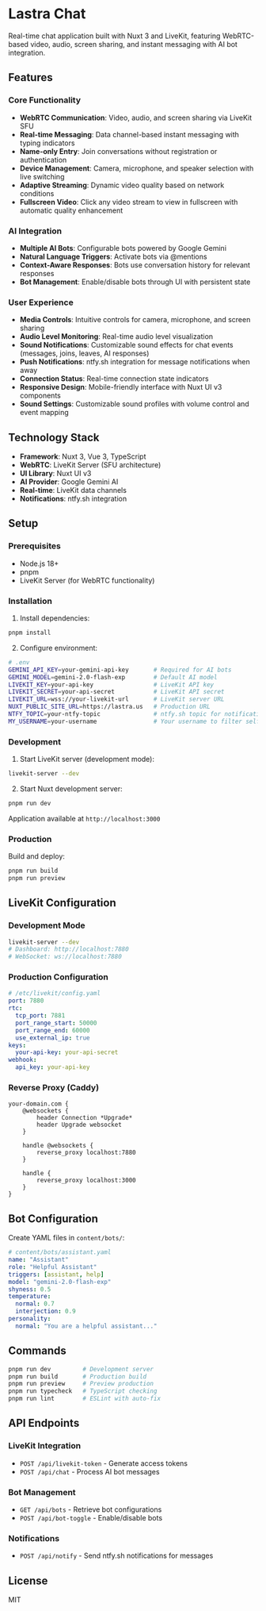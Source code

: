 # Lastra Chat

Real-time chat application built with Nuxt 3 and LiveKit, featuring WebRTC-based video, audio, screen sharing, and instant messaging with AI bot integration.

## Features

### Core Functionality
- **WebRTC Communication**: Video, audio, and screen sharing via LiveKit SFU
- **Real-time Messaging**: Data channel-based instant messaging with typing indicators
- **Name-only Entry**: Join conversations without registration or authentication
- **Device Management**: Camera, microphone, and speaker selection with live switching
- **Adaptive Streaming**: Dynamic video quality based on network conditions
- **Fullscreen Video**: Click any video stream to view in fullscreen with automatic quality enhancement

### AI Integration
- **Multiple AI Bots**: Configurable bots powered by Google Gemini
- **Natural Language Triggers**: Activate bots via @mentions
- **Context-Aware Responses**: Bots use conversation history for relevant responses
- **Bot Management**: Enable/disable bots through UI with persistent state

### User Experience
- **Media Controls**: Intuitive controls for camera, microphone, and screen sharing
- **Audio Level Monitoring**: Real-time audio level visualization
- **Sound Notifications**: Customizable sound effects for chat events (messages, joins, leaves, AI responses)
- **Push Notifications**: ntfy.sh integration for message notifications when away
- **Connection Status**: Real-time connection state indicators
- **Responsive Design**: Mobile-friendly interface with Nuxt UI v3 components
- **Sound Settings**: Customizable sound profiles with volume control and event mapping

## Technology Stack

- **Framework**: Nuxt 3, Vue 3, TypeScript
- **WebRTC**: LiveKit Server (SFU architecture)
- **UI Library**: Nuxt UI v3
- **AI Provider**: Google Gemini AI
- **Real-time**: LiveKit data channels
- **Notifications**: ntfy.sh integration

## Setup

### Prerequisites
- Node.js 18+
- pnpm
- LiveKit Server (for WebRTC functionality)

### Installation

1. Install dependencies:
```bash
pnpm install
```

2. Configure environment:
```bash
# .env
GEMINI_API_KEY=your-gemini-api-key       # Required for AI bots
GEMINI_MODEL=gemini-2.0-flash-exp        # Default AI model
LIVEKIT_KEY=your-api-key                 # LiveKit API key
LIVEKIT_SECRET=your-api-secret           # LiveKit API secret
LIVEKIT_URL=wss://your-livekit-url       # LiveKit server URL
NUXT_PUBLIC_SITE_URL=https://lastra.us   # Production URL
NTFY_TOPIC=your-ntfy-topic               # ntfy.sh topic for notifications
MY_USERNAME=your-username                # Your username to filter self-notifications
```

### Development

1. Start LiveKit server (development mode):
```bash
livekit-server --dev
```

2. Start Nuxt development server:
```bash
pnpm run dev
```

Application available at `http://localhost:3000`

### Production

Build and deploy:
```bash
pnpm run build
pnpm run preview
```

## LiveKit Configuration

### Development Mode
```bash
livekit-server --dev
# Dashboard: http://localhost:7880
# WebSocket: ws://localhost:7880
```

### Production Configuration
```yaml
# /etc/livekit/config.yaml
port: 7880
rtc:
  tcp_port: 7881
  port_range_start: 50000
  port_range_end: 60000
  use_external_ip: true
keys:
  your-api-key: your-api-secret
webhook:
  api_key: your-api-key
```

### Reverse Proxy (Caddy)
```
your-domain.com {
    @websockets {
        header Connection *Upgrade*
        header Upgrade websocket
    }

    handle @websockets {
        reverse_proxy localhost:7880
    }

    handle {
        reverse_proxy localhost:3000
    }
}
```

## Bot Configuration

Create YAML files in `content/bots/`:

```yaml
# content/bots/assistant.yaml
name: "Assistant"
role: "Helpful Assistant"
triggers: [assistant, help]
model: "gemini-2.0-flash-exp"
shyness: 0.5
temperature:
  normal: 0.7
  interjection: 0.9
personality:
  normal: "You are a helpful assistant..."
```

## Commands

```bash
pnpm run dev         # Development server
pnpm run build       # Production build
pnpm run preview     # Preview production
pnpm run typecheck   # TypeScript checking
pnpm run lint        # ESLint with auto-fix
```

## API Endpoints

### LiveKit Integration
- `POST /api/livekit-token` - Generate access tokens
- `POST /api/chat` - Process AI bot messages

### Bot Management
- `GET /api/bots` - Retrieve bot configurations
- `POST /api/bot-toggle` - Enable/disable bots

### Notifications
- `POST /api/notify` - Send ntfy.sh notifications for messages

## License

MIT